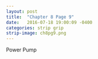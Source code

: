 ```yaml
---
layout: post
title:  "Chapter 8 Page 9"
date:   2016-07-18 19:00:09 -0400
categories: strip grip
strip-image: ch8pg9.png
---
```

Power Pump
